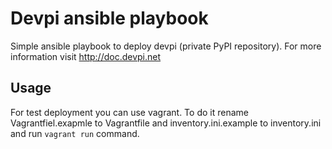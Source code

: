 Devpi ansible playbook
======================

Simple ansible playbook to deploy devpi (private PyPI repository). For more information visit http://doc.devpi.net

Usage
-----

For test deployment you can use vagrant. To do it rename Vagrantfiel.exapmle to Vagrantfile and inventory.ini.example to inventory.ini and run `vagrant run` command.
